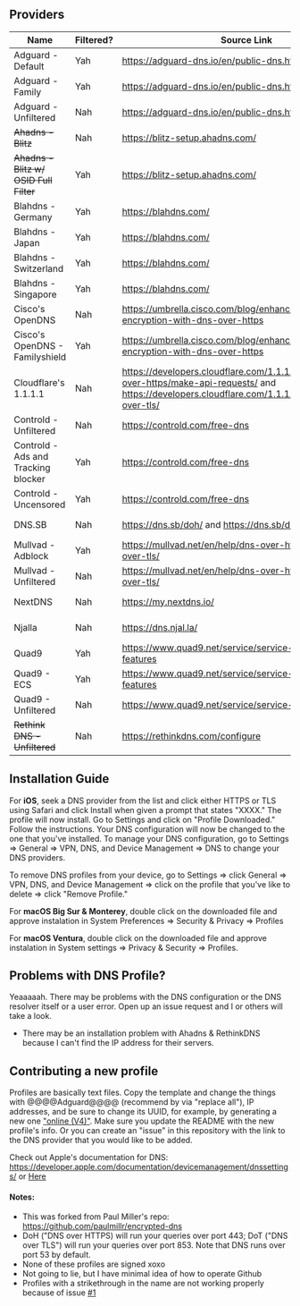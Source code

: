 ## Providers

| Name                                   | Filtered? | Source Link                                                                                                                                                   | Anycast? | Install                                                                                                                                                                                                                                            |
| -------------------------------------- | --------- | ------------------------------------------------------------------------------------------------------------------------------------------------------------- | -------- | -------------------------------------------------------------------------------------------------------------------------------------------------------------------------------------------------------------------------------------------------- |
| Adguard - Default                      | Yah       | https://adguard-dns.io/en/public-dns.html                                                                                                                     | Yah      | [HTTPS](https://github.com/Undercook1799/layer7-dns-profiles/raw/master/profiles/adguard-default-https.mobileconfig), [TLS](https://github.com/Undercook1799/layer7-dns-profiles/raw/master/profiles/adguard-default-tls.mobileconfig)             |
| Adguard - Family                       | Yah       | https://adguard-dns.io/en/public-dns.html                                                                                                                     | Yah      | [HTTPS](https://github.com/Undercook1799/layer7-dns-profiles/raw/master/profiles/adguard-family-https.mobileconfig), [TLS](https://github.com/Undercook1799/layer7-dns-profiles/raw/master/profiles/adguard-family-tls.mobileconfig)               |
| Adguard - Unfiltered                   | Nah       | https://adguard-dns.io/en/public-dns.html                                                                                                                     | Yah      | [HTTPS](https://github.com/Undercook1799/layer7-dns-profiles/raw/master/profiles/adguard-nonfiltering-https.mobileconfig), [TLS](https://github.com/Undercook1799/layer7-dns-profiles/raw/master/profiles/adguard-nonfiltering-tls.mobileconfig)   |
| ~~Ahadns - Blitz~~                     | Nah       | https://blitz-setup.ahadns.com/                                                                                                                               | Yah      | [~~HTTPS~~](https://github.com/Undercook1799/layer7-dns-profiles/raw/master/profiles/ahadns-blitz-https.mobileconfig)                                                                                                                              |
| ~~Ahadns - Blitz w/ OSID Full Filter~~ | Yah       | https://blitz-setup.ahadns.com/                                                                                                                               | Yah      | [~~HTTPS~~](https://github.com/Undercook1799/layer7-dns-profiles/raw/master/profiles/ahadns-blitz-oisdfull-https.mobileconfig)                                                                                                                     |
| Blahdns - Germany                      | Yah       | https://blahdns.com/                                                                                                                                          | Nah      | [HTTPS](https://github.com/Undercook1799/layer7-dns-profiles/raw/master/profiles/blahdns-germany-https.mobileconfig), [TLS](https://github.com/Undercook1799/layer7-dns-profiles/raw/master/profiles/blahdns-germany-tls.mobileconfig)             |
| Blahdns - Japan                        | Yah       | https://blahdns.com/                                                                                                                                          | Nah      | [HTTPS](https://github.com/Undercook1799/layer7-dns-profiles/raw/master/profiles/blahdns-japan-https.mobileconfig), [TLS](https://github.com/Undercook1799/layer7-dns-profiles/raw/master/profiles/blahdns-japan-tls.mobileconfig)                 |
| Blahdns - Switzerland                  | Yah       | https://blahdns.com/                                                                                                                                          | Nah      | [HTTPS](https://github.com/Undercook1799/layer7-dns-profiles/raw/master/profiles/blahdns-switzerland-https.mobileconfig), [TLS](https://github.com/Undercook1799/layer7-dns-profiles/raw/master/profiles/blahdns-switzerland-tls.mobileconfig)     |
| Blahdns - Singapore                    | Yah       | https://blahdns.com/                                                                                                                                          | Nah      | [HTTPS](https://github.com/Undercook1799/layer7-dns-profiles/raw/master/profiles/blahdns-singapore-https.mobileconfig), [TLS](https://github.com/Undercook1799/layer7-dns-profiles/raw/master/profiles/blahdns-singapore-tls.mobileconfig)         |
| Cisco's OpenDNS                        | Nah       | https://umbrella.cisco.com/blog/enhancing-support-dns-encryption-with-dns-over-https                                                                          | Yah      | [HTTPS](https://github.com/Undercook1799/layer7-dns-profiles/raw/master/profiles/opendns-https.mobileconfig), [TLS](https://github.com/Undercook1799/layer7-dns-profiles/raw/master/profiles/opendns-tls.mobileconfig)                             |
| Cisco's OpenDNS - Familyshield         | Yah       | https://umbrella.cisco.com/blog/enhancing-support-dns-encryption-with-dns-over-https                                                                          | Yah      | [HTTPS](https://github.com/Undercook1799/layer7-dns-profiles/raw/master/profiles/opendns-familyshield-https.mobileconfig), [TLS](https://github.com/Undercook1799/layer7-dns-profiles/raw/master/profiles/opendns-familyshield-tls.mobileconfig)   |
| Cloudflare's 1.1.1.1                   | Nah       | https://developers.cloudflare.com/1.1.1.1/encryption/dns-over-https/make-api-requests/ and https://developers.cloudflare.com/1.1.1.1/encryption/dns-over-tls/ | Yah      | [HTTPS](https://github.com/Undercook1799/layer7-dns-profiles/raw/master/profiles/cloudfare-1.1.1.1-https.mobileconfig), [TLS](https://github.com/Undercook1799/layer7-dns-profiles/raw/master/profiles/cloudfare-1.1.1.1-tls.mobileconfig)         |
| Controld - Unfiltered                  | Nah       | https://controld.com/free-dns                                                                                                                                 | Yah      | [HTTPS](https://github.com/Undercook1799/layer7-dns-profiles/raw/master/profiles/controld-unfiltered-https.mobileconfig), [TLS](https://github.com/Undercook1799/layer7-dns-profiles/raw/master/profiles/controld-unfiltered-tls.mobileconfig)     |
| Controld - Ads and Tracking blocker    | Yah       | https://controld.com/free-dns                                                                                                                                 | Yah      | [HTTPS](https://github.com/Undercook1799/layer7-dns-profiles/raw/master/profiles/controld-ads+trackers-https.mobileconfig), [TLS](https://github.com/Undercook1799/layer7-dns-profiles/raw/master/profiles/controld-ads+trackers-tls.mobileconfig) |
| Controld - Uncensored                  | Yah       | https://controld.com/free-dns                                                                                                                                 | Yah      | [HTTPS](https://github.com/Undercook1799/layer7-dns-profiles/raw/master/profiles/controld-uncensored-https.mobileconfig), [TLS](https://github.com/Undercook1799/layer7-dns-profiles/raw/master/profiles/controld-uncensored-tls.mobileconfig)     |
| DNS.SB                                 | Nah       | https://dns.sb/doh/ and https://dns.sb/dot/                                                                                                                   | Yah      | [HTTPS](https://github.com/Undercook1799/layer7-dns-profiles/raw/master/profiles/dns.sb-https.mobileconfig), [TLS](https://github.com/Undercook1799/layer7-dns-profiles/raw/master/profiles/dns.sb-tls.mobileconfig)                               |
| Mullvad - Adblock                      | Yah       | https://mullvad.net/en/help/dns-over-https-and-dns-over-tls/                                                                                                  | Yah      | [HTTPS](https://github.com/Undercook1799/layer7-dns-profiles/raw/master/profiles/mullvad-adblock-https.mobileconfig), [TLS](https://github.com/Undercook1799/layer7-dns-profiles/raw/master/profiles/mullvad-adblock-tls.mobileconfig)             |
| Mullvad - Unfiltered                   | Nah       | https://mullvad.net/en/help/dns-over-https-and-dns-over-tls/                                                                                                  | Yah      | [HTTPS](https://github.com/Undercook1799/layer7-dns-profiles/raw/master/profiles/mullvad-unfiltered-https.mobileconfig), [TLS](https://github.com/Undercook1799/layer7-dns-profiles/raw/master/profiles/mullvad-unfiltered-tls.mobileconfig)       |
| NextDNS                                | Nah       | https://my.nextdns.io/                                                                                                                                        | Yah      | [HTTPS](https://github.com/Undercook1799/layer7-dns-profiles/raw/master/profiles/nextdns-unfiltered-https.mobileconfig), [TLS](https://github.com/Undercook1799/layer7-dns-profiles/raw/master/profiles/nextdns-unfiltered-tls.mobileconfig)       |
| Njalla                                 | Nah       | https://dns.njal.la/                                                                                                                                          | Nah      | [HTTPS](https://github.com/Undercook1799/layer7-dns-profiles/raw/master/profiles/njalla-https.mobileconfig), [TLS](https://github.com/Undercook1799/layer7-dns-profiles/raw/master/profiles/njalla-tls.mobileconfig)                               |
| Quad9                                  | Yah       | https://www.quad9.net/service/service-addresses-and-features                                                                                                  | Yah      | [HTTPS](https://github.com/Undercook1799/layer7-dns-profiles/raw/master/profiles/quad9-https.mobileconfig), [TLS](https://github.com/Undercook1799/layer7-dns-profiles/raw/master/profiles/quad9-tls.mobileconfig)                                 |
| Quad9 - ECS                            | Yah       | https://www.quad9.net/service/service-addresses-and-features                                                                                                  | Yah      | [HTTPS](https://github.com/Undercook1799/layer7-dns-profiles/raw/master/profiles/quad9-ecs-https.mobileconfig), [TLS](https://github.com/Undercook1799/layer7-dns-profiles/raw/master/profiles/quad9-ecs-tls.mobileconfig)                         |
| Quad9 - Unfiltered                     | Nah       | https://www.quad9.net/service/service-addresses                                                                                                               | Yah      | [HTTPS](https://github.com/Undercook1799/layer7-dns-profiles/raw/master/profiles/quad9-unfiltered-https.mobileconfig), [TLS](https://github.com/Undercook1799/layer7-dns-profiles/raw/master/profiles/quad9-unfiltered-tls.mobileconfig)           |
| ~~Rethink DNS - Unfiltered~~           | Nah       | https://rethinkdns.com/configure                                                                                                                              | Yah      | [~~HTTPS~~](https://github.com/Undercook1799/layer7-dns-profiles/raw/master/profiles/rethinkdns-https.mobileconfig), [~~TLS~~](https://github.com/Undercook1799/layer7-dns-profiles/raw/master/profiles/rethinkdns-tls.mobileconfig)               |

## Installation Guide

For **iOS**, seek a DNS provider from the list and click either HTTPS or TLS using Safari and click Install when given a prompt that states "XXXX." The profile will now install. Go to Settings and click on "Profile Downloaded." Follow the instructions. Your DNS configuration will now be changed to the one that you've installed. To manage your DNS configuration, go to Settings => General => VPN, DNS, and Device Management => DNS to change your DNS providers.

To remove DNS profiles from your device, go to Settings => click General => VPN, DNS, and Device Management => click on the profile that you've like to delete => click "Remove Profile."

For **macOS Big Sur & Monterey**, double click on the downloaded file and approve instalation in System Preferences => Security & Privacy => Profiles

For **macOS Ventura**, double click on the downloaded file and approve instalation in System settings => Privacy & Security => Profiles.

## Problems with DNS Profile?

Yeaaaaah. There may be problems with the DNS configuration or the DNS resolver itself or a user error. Open up an issue request and I or others will take a look.

- There may be an installation problem with Ahadns & RethinkDNS because I can't find the IP address for their servers.

## Contributing a new profile

Profiles are basically text files. Copy the template and change the things with @@@@Adguard@@@@ (recommend by via "replace all"), IP addresses, and be sure to change its UUID, for example, by generating a new one ["online (V4)"](https://www.uuidgenerator.net/). Make sure you update the README with the new profile's info. Or you can create an "issue" in this repository with the link to the DNS provider that you would like to be added.

Check out Apple's documentation for DNS: https://developer.apple.com/documentation/devicemanagement/dnssettings/ or [Here](https://developer.apple.com/documentation/devicemanagement/dnssettings/)

#### Notes:

- This was forked from Paul Miller's repo: https://github.com/paulmillr/encrypted-dns
- DoH ("DNS over HTTPS) will run your queries over port 443; DoT ("DNS over TLS") will run your queries over port 853. Note that DNS runs over port 53 by default.
- None of these profiles are signed xoxo
- Not going to lie, but I have minimal idea of how to operate Github
- Profiles with a strikethrough in the name are not working properly because of issue [#1](https://github.com/Undercook1799/layer7-dns-profiles/issues/1)
